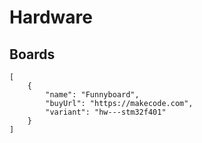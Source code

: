 # Hardware

## Boards

```codecard
[
    {
        "name": "Funnyboard",
        "buyUrl": "https://makecode.com",
        "variant": "hw---stm32f401"
    }
]
```
